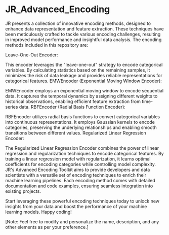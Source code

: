# JR_Advanced_Encoding

JR presents a collection of innovative encoding methods, designed to enhance data representation and feature extraction. These techniques have been meticulously crafted to tackle various encoding challenges, resulting in improved model performance and insightful data analysis. The encoding methods included in this repository are:

Leave-One-Out Encoder:

This encoder leverages the "leave-one-out" strategy to encode categorical variables.
By calculating statistics based on the remaining samples, it minimizes the risk of data leakage and provides reliable representations for categorical features.
EMWEncoder (Exponential Moving Window Encoder):

EMWEncoder employs an exponential moving window to encode sequential data.
It captures the temporal dynamics by assigning different weights to historical observations, enabling efficient feature extraction from time-series data.
RBFEncoder (Radial Basis Function Encoder):

RBFEncoder utilizes radial basis functions to convert categorical variables into continuous representations.
It employs Gaussian kernels to encode categories, preserving the underlying relationships and enabling smooth transitions between different values.
Regularized Linear Regression Encoder:

The Regularized Linear Regression Encoder combines the power of linear regression and regularization techniques to encode categorical features.
By training a linear regression model with regularization, it learns optimal coefficients for encoding categories while controlling model complexity.
JR's Advanced Encoding Toolkit aims to provide developers and data scientists with a versatile set of encoding techniques to enrich their machine learning pipelines. Each encoding method comes with detailed documentation and code examples, ensuring seamless integration into existing projects.

Start leveraging these powerful encoding techniques today to unlock new insights from your data and boost the performance of your machine learning models. Happy coding!

[Note: Feel free to modify and personalize the name, description, and any other elements as per your preference.]
